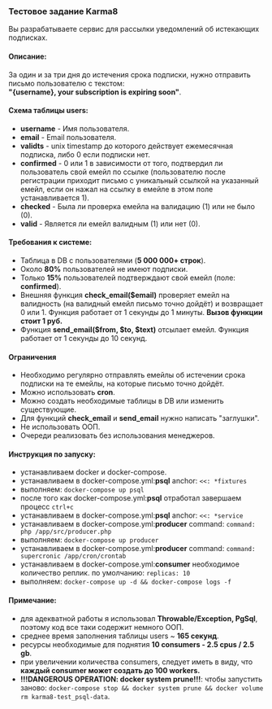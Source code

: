 ### **Тестовое задание Karma8**

Вы разрабатываете сервис для рассылки уведомлений об истекающих подписках.

#### **Описание:**

За один и за три дня до истечения срока подписки, нужно отправить письмо пользователю с текстом:<br/>
**"{username}, your subscription is expiring soon"**.

#### **Схема таблицы users:**

- **username** - Имя пользователя.
- **email** - Email пользователя.
- **validts** - unix timestamp до которого действует ежемесячная подписка, либо 0 если подписки нет.
- **confirmed** - 0 или 1 в зависимости от того, подтвердил ли пользователь свой емейл по ссылке (пользователю после регистрации приходит письмо с уникальный ссылкой на указанный емейл, если он нажал на ссылку в емейле в этом поле устанавливается 1).
- **checked** - Была ли проверка емейла на валидацию (1) или не было (0).
- **valid** - Является ли емейл валидным (1) или нет (0).

#### **Требования к системе:**

- Таблица в DB с пользователями (**5 000 000+ строк**).
- Около **80%** пользователей не имеют подписки.
- Только **15%** пользователей подтверждают свой емейл (поле: **confirmed**).
- Внешняя функция **check_email($email)** проверяет емейл на валидность (на валидный емейл письмо точно дойдёт) и возвращает 0 или 1. Функция работает от 1 секунды до 1 минуты. **Вызов функции стоит 1 руб.**
- Функция **send_email($from, $to, $text)** отсылает емейл. Функция работает от 1 секунды до 10 секунд.

#### **Ограничения**

- Необходимо регулярно отправлять емейлы об истечении срока подписки на те емейлы, на которые письмо точно дойдёт.
- Можно использовать **cron**.
- Можно создать необходимые таблицы в DB или изменить существующие.
- Для функций **check_email** и **send_email** нужно написать "заглушки".
- Не использовать ООП.
- Очереди реализовать без использования менеджеров.

#### **Инструкция по запуску:**

- устанавливаем docker и docker-compose.
- устанавливаем в docker-compose.yml:**psql** anchor: ```<<: *fixtures```
- выполняем: ```docker-compose up psql```
- после того как docker-compose.yml:**psql** отработал завершаем процесс ```ctrl+c```
- устанавливаем в docker-compose.yml:**psql** anchor: ```<<: *service```
- устанавливаем в docker-compose.yml:**producer** command: ```command: php /app/src/producer.php```  
- выполняем: ```docker-compose up producer```
- устанавливаем в docker-compose.yml:**producer** command: ```command: supercronic /app/cron/crontab```
- устанавливаем в docker-compose.yml:**consumer** необходимое количество реплик. по умолчанию: ```replicas: 10```
- выполняем: ```docker-compose up -d && docker-compose logs -f```

#### **Примечание:**

- для адекватной работы я использовал **Throwable/Exception, PgSql**, поэтому код все таки содержит немного ООП.
- среднее время заполнения таблицы users ~ **165 секунд**.
- ресурсы необходимые для поднятия **10 consumers - 2.5 cpus / 2.5 gb**.
- при увеличении количества consumers, следует иметь в виду, что **каждый consumer может создать до 100 workers.**
- **!!!DANGEROUS OPERATION: docker system prune!!!**: чтобы запустить заново: ```docker-compose stop && docker system prune && docker volume rm karma8-test_psql-data```.